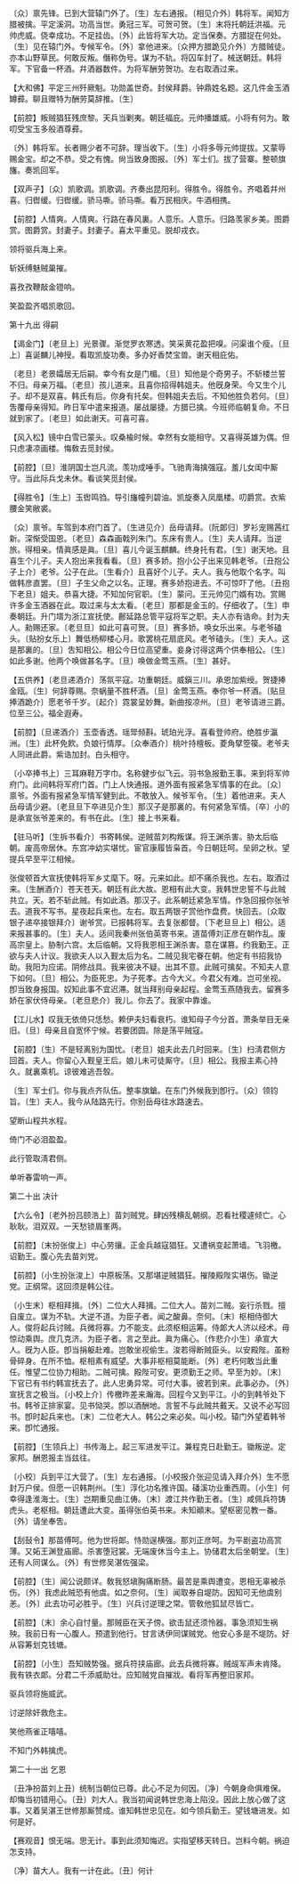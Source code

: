<!-- { "loadSidebar": true } -->
〔众〕禀先锋。已到大营辕门外了。〔生〕左右通报。〔相见介外〕韩将军。闻知方腊被擒。平定溪洞。功高当世。勇冠三军。可贺可贺。〔生〕末将托朝廷洪福。元帅虎威。侥幸成功。不足挂齿。〔外〕此皆将军大功。定当保奏。方腊捉在何处。〔生〕见在辕门外。专候军令。〔外〕拿他进来。〔众押方腊跪见介外〕方腊贼徒。亦本山野草民。何敢反叛。僭称伪号。谋为不轨。将囚车封了。械送朝廷。韩将军。下官备一杯酒。幷酒器数件。为将军酬劳贺功。左右取酒过来。 

【大和佛】平定三州歼厥魁。功勋盖世奇。封侯拜爵。钟鼎姓名题。这几件金玉酒罇彛。聊且赠特为酬劳莫辞推。〔生〕 

【前腔】叛贼猖狂残庶黎。天兵当剿夷。朝廷福庇。元帅播雄威。小将有何为。敢叨受宝玉多般酒尊彛。

〔外〕韩将军。长者赐少者不可辞。理当收下。〔生〕小将多辱元帅提拔。又蒙辱赐金宝。却之不恭。受之有愧。尙当致身图报。〔外〕军士们。拔了营寨。整顿旗旛。奏凯回军。 

【双声子】〔众〕凯歌调。凯歌调。齐奏出昆阳利。得胜令。得胜令。齐唱着幷州喜。归辔缓。归辔缓。骄马嘶。骄马嘶。看万民相庆。牛酒相携。

【前腔】人情爽。人情爽。行路在春风裏。人意乐。人意乐。归路羡家乡美。图爵赏。图爵赏。封妻子。封妻子。喜太平重见。脱却戎衣。

领将驱兵海上来。



斩妖缚魅贼巢摧。

喜孜孜鞭敲金镫响。



笑盈盈齐唱凯歌回。 

第十九出
得嗣

【谒金门】〔老旦上〕光景骤。渐觉罗衣寒透。笑采黄花盈把嗅。问渠谁个瘦。〔旦上〕喜诞麟儿神授。看取凯旋功奏。多办好香焚宝兽。谢天相庇佑。

〔老旦〕老景孀居无后嗣。幸今有女是门楣。〔旦〕知他是个奇男子。不斩楼兰誓不归。母亲万福。〔老旦〕孩儿道来。且喜你招得韩姐夫。他旣身荣。今又生个儿子。却不是双喜。韩氏有后。你身有托矣。但韩姐夫去后。不知他胜负若何。〔旦〕吿覆母亲得知。昨日军中遣来报道。屡战屡捷。方腊已擒。今班师临朝复命。不日就到家了。〔老旦〕如此谢天。可喜可喜。 

【风入松】镜中白雪已蒙头。叹桑楡时候。幸然有女能相守。又喜得英雄为偶。但只虑凄凉画楼。悔敎去觅封侯。

【前腔】〔旦〕淮阴国士岂凡流。羡功成唾手。飞驰靑海擒强寇。羞儿女闺中厮守。当此际兵戈未休。看谈笑觅封侯。

【得胜令】〔生上〕玉辔鸣驺。导引旛幢列碧油。凯旋奏入凤凰楼。叨爵赏。衣紫腰金笑敝裘。

〔众〕禀爷。车驾到本府门首了。〔生进见介〕岳母请拜。〔阮郞归〕罗衫宠赐茜红新。深惭受国恩。〔老旦〕森森画戟列朱门。东床有贵人。〔生〕夫人请拜。当逆旅。得相亲。情眞感是眞。〔旦〕喜儿今诞玉麒麟。终身托有君。〔生〕谢天地。且喜生个儿子。夫人抱出来我看看。〔旦〕赛多娇。抱小公子出来见韩老爷。〔丑抱公子上介〕老爷。公子在此。〔生看介〕且喜好个儿子。夫人。我与他取个名字。叫做韩彦直罢。〔旦〕子生父命之以名。正理。赛多娇抱进去。不可惊吓了他。〔丑抱下老旦〕姐夫。恭喜大捷。不知加何官职。〔生〕蒙问。王元帅见门婿有功。赏赐许多金玉酒器在此。取过来与太太看。〔老旦〕那都是金玉的。仔细收了。〔生〕申奏朝廷。升门壻为浙江宣抚使。鄜延路总管平寇将军之职。夫人亦有诰命。封为夫人。勑赐还家。〔老旦旦〕如此可喜可贺。〔旦〕赛多娇。唤女乐出来。与老爷磕头。〔贴扮女乐上〕舞低杨柳楼心月。歌罢桃花扇底风。老爷磕头。〔生〕夫人。这是那裏的。〔旦〕吿知相公。相公今日位高望重。妾身讨得这两个供奉相公。〔生〕如此多谢。他两个唤做甚名字。〔旦〕唤做金莺玉燕。〔生〕甚好。 

【五供养】〔老旦递酒介〕荡氛平寇。功重朝廷。威鎭三川。承恩加紫绶。贺捷捧金瓯。〔生〕何辞尊赐。奈蜗量不胜杯酒。〔旦〕金莺玉燕。奉你爷一杯酒。〔贴旦捧酒跪介〕愿老爷千岁。〔起介〕霓裳呈妙舞。新曲按凉州。〔旦〕老爷请进三爵。位至三公。福全遐寿。

【前腔】〔旦递酒介〕玉壶香透。瑶斝频斟。琥珀光浮。喜看登帅府。绝胜步瀛洲。〔生〕此杯免飮。负娘行情厚。〔众奉酒介〕桃叶持檀板。菱角擘箜篌。老爷夫人同进此爵。紫诰加封。白头相守。

〔小卒捧书上〕三耳麻鞋万字巾。名称健步似飞云。羽书急报勤王事。来到将军帅府门。此间韩将军府门首。门上人快通报。道外面有报紧急军情事的在此。〔众〕禀爷。外面有报紧急军情军健到此。不敢放入。候爷军令。〔生〕着他进来。夫人岳母请少避。〔老旦旦下卒进见介生〕那汉子是那裏的。有何紧急军情。〔卒〕小的是承宣张爷差来的。有书在此。〔生〕接上书来看。 

【驻马听】〔生拆书看介〕书寄韩侯。逆贼苗刘构叛谋。将王渊杀害。胁太后临朝。废高帝居休。东宫冲幼实堪忧。宦官康履皆枭首。今日朝廷呵。垒卵之秋。望提兵早至平江相候。

张俊顿首大宣抚使韩将军乡丈麾下。呀。元来如此。却不痛杀我也。左右。取酒过来。〔生酬酒介〕苍天苍天。朝廷有此大故。恩相有此大变。我韩世忠誓不与此贼共立。天。若不斩此贼。有如此酒。那汉子。此系朝廷紧急军情。作急回报你张爷去。道我不写书。星夜起兵来也。左右。取五两银子赏他作盘费。快回去。〔众取银子递卒接银拜介〕谢爷赏。已报韩将军。去复张都督。〔下老旦旦上〕相公。适来报甚事的。〔生〕夫人。适间我秦州张伯英寄书来。道苗傅刘正彦在朝作乱。废高宗皇上。胁制六宫。太后临朝。又将我恩相王渊杀害。意在谋篡。约我勤王。正欲与夫人计议。我欲夫人以入觐太后为名。二贼见我宅眷在朝。他定有书招我协助。我阳为应诺。阴修战具。我来彼决不疑。出其不意。此贼可擒矣。不知夫人意下如何。〔旦〕相公。为臣死忠。为子死孝。古今大义。今君父有难。岂可坐视。卽当致身报国。奴知此事不宜迟滞。就当拜别母亲起程。金莺玉燕随我去。留赛多娇在家伏侍母亲。〔老旦悲介〕我儿。你去了。我家中靠谁。 

【江儿水】叹我无依倚只恁愁。赖伊夫妇看衰朽。谁知母子今分首。萧条举目无亲旧。〔旦〕母亲且自宽怀宁候。若要团圆。除是荡平贼寇。

【前腔】〔生〕不是轻离别为国忧。〔老旦〕姐夫此去几时回来。〔生〕扫淸君侧方回首。夫人。你留心入觐皇王后。娘儿未可徒厮守。〔旦〕相公。我报主素心持久。就裏乘机。谅彼难逃吾彀。

〔生〕军士们。你与我点齐队伍。整率旗鎗。在东门外候我到卽行。〔众〕领钧旨。〔生〕夫人。我今从陆路先行。你别岳母往水路速去。 

望断山程共水程。



倚门不必泪盈盈。

此行管取淸君侧。



单听春雷响一声。 

第二十出
决计

【六么令】〔老外扮吕颐浩上〕苗刘贼党。肆凶残横乱朝纲。忍看社稷遽倾亡。心耿耿。泪双双。一天愁锁眉峯两。

【前腔】〔末扮张俊上〕中心劳攘。正金兵越寇猖狂。又遭祸变起萧墙。飞羽檄。诏勤王。腹心先去苗刘党。

【前腔】〔小生扮张浚上〕中原板荡。又那堪逆贼猖狂。摧陵殿陛实堪伤。锄逆党。正纲常。这回须是韩公往。

〔小生末〕枢相拜揖。〔外〕二位大人拜揖。二位大人。苗刘二贼。妄行杀戮。擅自废立。谋为不轨。大逆不道。为臣子者。闻之酸鼻。奈何。〔末〕枢相侍御大人。俊将起兵讨贼。兵微将寡。力不能支。此须枢相运筹。侍郞大人济以经术。毋惊动乘舆。庶几克济。为臣子者。言之至此。眞为痛心。〔作悲介小生〕承宣大人。旣为人臣。卽当捐躯赴难。岂敢坐视偷生。浚若得断贼臣头。以安殿陛。虽粉骨碎身。在所不恤。枢相素有威望。大事非枢相莫能断。〔外〕老朽何敢当此重任。惟望二位协力相助。二贼可擒。殿陛可安。更须勤王之师。早至为妙。〔末〕下官已有书约韩宣抚去了。此人忠勇异常。可付大事。彼若到来。此事必办。〔外〕宣抚言之极当。〔小校上介〕传檄昨差来瀚海。回程今又到平江。小的到韩爷处下书。韩爷正排家宴。见书恸哭。卽以酒酬地。言誓不与此贼共戴天。又说不必写回书。卽时起兵来也。〔末〕二位老大人。韩公之来必矣。叫小校。辕门外望着韩爷来。卽忙通报。 

【前腔】〔生领兵上〕书传海上。起三军进发平江。兼程克日赴勤王。锄叛逆。定家邦。酬恩报主当兹往。

〔小校〕兵到平江大营了。〔生〕左右通报。〔小校报介张迎见请入拜介外〕生不愿封万户侯。但愿一识韩荆州。〔生〕淳化功名推许国。磻溪功业重西周。〔小生〕何幸得逢淮海士。〔生〕岂期重见曲江俦。〔末〕渡江共作勤王者。〔生〕咸佩兵符铸虎头。老枢相。朝廷遭此大变。虽得张伯英书来。未知顚末。望枢密见教一番。〔外〕请坐奉吿。 

【刮鼔令】那苗傅呵。他为世将郞。恃勋逞横强。那刘正彦呵。为平剧盗功高赏薄。又妬王渊登庙廊。杀害堕冠裳。无端废休当今主上。协储君太后坐朝堂。〔生〕还有人同谋么。〔外〕有世修吴湛佐强梁。

【前腔】〔生〕闻公说颇详。敎我怒塡胸痛断肠。最苦是乘舆遭变。恩相无辜被杀伤。〔外〕我虑此贼恐有他虞。如之奈何。〔生〕闻取券自堤防。因知可无他虞别恙。〔外〕此去功可必胜乎。〔生〕兴兵讨逆理之常。管敎他狐鼠尽皆亡。

【前腔】〔末〕余心自忖量。那贼臣在天子傍。欲击鼠还须怜器。事急须知生祸殃。我前日有一心腹人。预遣到他行。甘言诱伊同谋贼党。他安心多是不堤防。好从容筹划克钱塘。

【前腔】〔小生〕吾知贼势强。据兵符挟庙廊。此去兵微将寡。贼觇军声未肯降。我有铁衣郞。分君二千添威助壮。应知贼党自摧戕。看将军再整旧家邦。

驱兵领将施威武。



讨逆除奸救危主。

笑他燕雀正嘻嘻。



不知门外韩擒虎。 

第二十一出
乞恩

〔丑净扮苗刘上丑〕统制当朝位已尊。此心不足为何因。〔净〕今朝身命俱难保。却悔当初错用心。〔丑〕刘大人。我当初闻说韩世忠海上陷没。因此上放心做了这事。又着吴湛王世修那厮赞成。谁知韩世忠见在。如今领兵勤王。望钱塘进发。如何是好。 

【赛观音】恨无端。思无计。事到此须知悔迟。实指望移天转日。岂料今朝。祸迫怎支持。

〔净〕苗大人。我有一计在此。〔丑〕何计 

